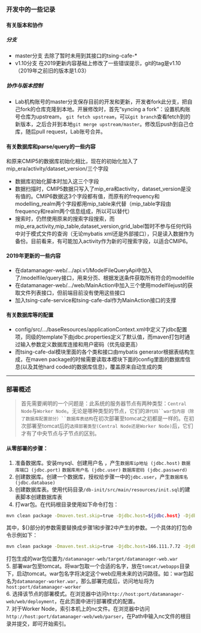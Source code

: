 ### 开发中的一些记录
#### 有关版本和协作
##### 分支
- master分支 去除了暂时未用到其接口的tsing-cafe-*
- v1.10分支 在2019更新内容基础上修改了一些错误提示，git的tag是v1.10（2019年之前旧的版本是1.03）
##### 协作与版本控制
- Lab机构账号的master分支保存目前的开发和更新，开发者fork此分支，把自己fork的仓库克隆到本地。开展修改时，首先“syncing a fork”：设置机构账号仓库为upstream，
`git fetch upstream`，可以`git branch`查看fetch到的新版本，之后合并到本地`git merge upstream/master`。修改后push到自己仓库，随后pull request，Lab账号合并。
#### 有关数据库和parse/query的一些内容
和原来CMIP5的数据库初始化相比，现在的初始化加入了mip_era/activity/dataset_version/三个字段
- 数据库初始化脚本时加入这三个字段
- 数据扫描时，CMIP5数据只写入了mip_era和activity，dataset_version是没有值的。CMIP6数据这3个字段都有值，而原有的frequency和modelling_realm两个字段都用mip_table来代替（mip_table字段由frequency和realm两个信息组成，所以可以替代）
- 搜索时，仍然使用原来的搜索字段搜索，而mip_era,activity,mip_table,dataset_version,grid_label暂时不参与任何代码中对于模式文件的查询（无论mybatis xml还是外部接口），只是读入数据作为备份。目前看来，有可能加入activity作为新的可搜索字段，以适合CMIP6。
#### 2019年更新的一些内容
- 在datamanager-web/.../api.v1/ModelFileQueryApi中加入了/modelfile/query接口，用来分页、根据发送条件获取所有符合的modelfile
- 在datamanager-web/.../web/MainAction中加入三个使用modelfilejust的获取文件列表接口，但前端目前没有使用这些接口
- 加入tsing-cafe-service和tsing-cafe-dal作为MainAction接口的支撑
#### 有关数据库等的配置
- config/src/.../baseResources/applicationContext.xml中定义了jdbc配置项，同级的template下由jdbc.properties定义了默认值，而maven打包时通过输入参数定义数据库连接和用户密码（优先级更高）
- 而tsing-cafe-dal模块里面的各个类和接口由mybatis generator根据表结构生成，在maven package的时候需要读取本模块下面的config里面的数据库信息(以及其他hard coded的数据库信息)，覆盖原来自动生成的类
---
### 部署概述  
> 首先需要阐明的一个问题是：此系统的服务器节点有两种类型：`Central Node`与`Worker Node`。无论是哪种类型的节点，它们的`源代码``war包内容（除了数据库配置部分）``数据库表结构`在初次部署至tomcat之初都是一样的。在初次部署至tomcat后的`选择部署类型(Central Node还是Worker Node)`后，它们才有了中央节点与子节点的区别。  
#### 从零部署的步骤：  
1. 准备数据库。安装mysql、创建用户名 ，产生`数据库ip地址 (jdbc.host)` `数据库端口 (jdbc.port)` `数据库用户名 (jdbc.user)` `数据库密码 (jdbc.password)`  
2. 创建数据库。创建一个数据库，授权给步骤一中的`jdbc.user`，产生`数据库名 (jdbc.database)`  
3. 创建数据库表。使用代码目录`/db-init/src/main/resources/init.sql`的建表脚本创建数据库表  
4. 打war包。在代码根目录使用如下命令打包：  
```bash
mvn clean package -Dmaven.test.skip=true -Djdbc.host=${jdbc.host} -Djdbc.port=${jdbc.port} -Djdbc.user=${jdbc.user} -Djdbc.password=${jdbc.password} -Djdbc.database=${jdbc.database}
```
其中，${}部分的参数需要替换成步骤1和步骤2中产生的参数。一个具体的打包命令示例如下：  
```bash
mvn clean package -Dmaven.test.skip=true -Djdbc.host=166.111.7.72 -Djdbc.port=3306 -Djdbc.user=yanke -Djdbc.password=passwordOfYanke -Djdbc.database=cmip5data_info
```
打包生成的war包位置为`/datamanager-web/target/datamanager-web.war`  
5. 部署war包至tomcat。将war包取一个合适的名字，放在`tomcat/webapps`目录下，启动tomcat。war包名字将决定这个web应用未来的访问路径。如：war包起名为`datamanager-worker.war`，那么部署完成后，访问地址将为`host:port/datamanager-worker`  
6. 选择该节点的部署模式。在浏览器中访问`http://host:port/datamanager-web/web/deployment`，在此页面中进行部署模式的配置。  
7. 对于Worker Node，索引本机上的nc文件。在浏览器中访问`http://host:port/datamanager-web/web/parser`，在Path中输入nc文件的根目录并提交，即可开始索引。  
